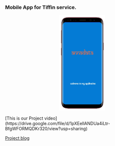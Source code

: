 ### Mobile App for Tiffin service.
<p align="center">
  <img width="150" height="auto" src="https://github.com/MananRPatel/MobileAppForTiffinService/blob/b21b38d9b195d6af3fbceb1abcd2874ab9528543/1617712328940.png">
</p>
[This is our Project video](https://drive.google.com/file/d/1pXEellANDUa4iLtr-BfgWFORMQDKr320/view?usp=sharing)

[Project blog](https://19it103manan19it098hirak.blogspot.com/2021/03/mobileappfortiffinservice.html "blog")
